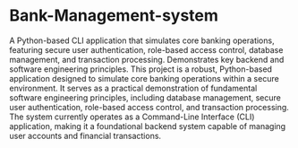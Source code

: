# Bank-Management-system
A Python-based CLI application that simulates core banking operations, featuring secure user authentication, role-based access control, database management, and transaction processing. Demonstrates key backend and software engineering principles.
This project is a robust, Python-based application designed to simulate core banking operations within a secure environment. It serves as a practical demonstration of fundamental software engineering principles, including database management, secure user authentication, role-based access control, and transaction processing. The system currently operates as a Command-Line Interface (CLI) application, making it a foundational backend system capable of managing user accounts and financial transactions.
